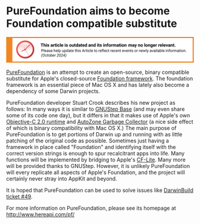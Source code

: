 # PureFoundation aims to become Foundation compatible substitute


![This article is outdated and its information and may no longer relevant.](/img/notice/article-oudated-oct2024.svg)



[PureFoundation](http://www.hereapi.com/pf/index.html) is an attempt to create an open-source, binary compatible substitute for Apple's closed-source [Foundation framework](http://developer.apple.com/documentation/Cocoa/Reference/Foundation/ObjC_classic/Intro/IntroFoundation.html). The foundation framework is an essential piece of Mac OS X and has lately also become a dependency of some Darwin projects.

PureFoundation developer Stuart Crook describes his new project as follows: In many ways it is similar to [GNUStep Base](http://www.gnustep.org/resources/documentation/Developer/Base/Reference/Base.html) (and may even share some of its code one day), but it differs in that it makes use of Apple's own [Objective-C 2.0 runtime](http://developer.apple.com/DOCUMENTATION/Cocoa/Reference/ObjCRuntimeRef/Reference/reference.html) and [AutoZone Garbage Collector](http://www.opensource.apple.com/darwinsource/10.5.5/autozone-77.1/README.html) (a nice side effect of which is binary compatibility with Mac OS X.) The main purpose of PureFoundation is to get portions of Darwin up and running with as little patching of the original code as possible. Sometimes just having a framework in place called "Foundation" and identifying itself with the correct version strings is enough to spur recalcitrant apps into life. Many functions will be implemented by bridging to Apple's [CF-Lite](http://developer.apple.com/opensource/cflite.html). Many more will be provided thanks to GNUStep. However, it is unlikely PureFoundation will every replicate all aspects of Apple's Foundation, and the project will certainly never stray into AppKit and beyond.

It is hoped that PureFoundation can be used to solve issues like [DarwinBuild ticket #49](http://darwinbuild.macosforge.org/trac/ticket/49).

For more information on PureFoundation, please see its homepage at http://www.hereapi.com/pf/
